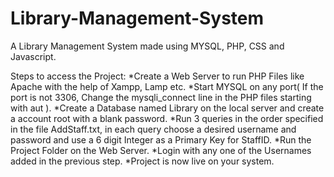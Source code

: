 # Library-Management-System
A Library Management System made using MYSQL, PHP, CSS and Javascript.

Steps to access the Project:
*Create a Web Server to run PHP Files like Apache with the help of Xampp, Lamp etc.
*Start MYSQL on any port( If the port is not 3306, Change the mysqli_connect line in the PHP files starting with aut ).
*Create a Database named Library on the local server and create a account root with a blank password.
*Run 3 queries in the order specified in the file AddStaff.txt, in each query choose a desired username and password and use a 6 digit Integer as a Primary Key for StaffID.
*Run the Project Folder on the Web Server.
*Login with any one of the Usernames added in the previous step.
*Project is now live on your system.
